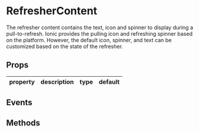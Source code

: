 # RefresherContent

The refresher content contains the text, icon and spinner to display during a pull-to-refresh. Ionic provides the pulling icon and refreshing spinner based on the platform. However, the default icon, spinner, and text can be customized based on the state of the refresher.

## Props

| property | description | type | default |
|----------|-------------|------|---------|

## Events

## Methods
